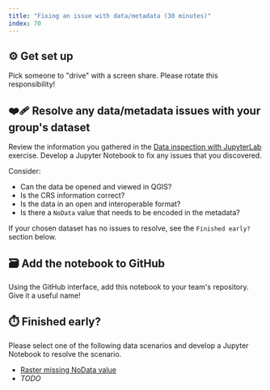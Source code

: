 ```yaml
---
title: "Fixing an issue with data/metadata (30 minutes)"
index: 70
---
```


## ⚙️ Get set up

Pick someone to "drive" with a screen share. Please rotate this responsibility!


## ❤️‍🩹 Resolve any data/metadata issues with your group's dataset

Review the information you gathered in the [Data inspection with
JupyterLab](./data-inspection-with-jupyterlab/index.md)
exercise. Develop a Jupyter Notebook to fix any issues that you discovered.

Consider:

* Can the data be opened and viewed in QGIS?
* Is the CRS information correct?
* Is the data in an open and interoperable format?
* Is there a `NoData` value that needs to be encoded in the metadata?

If your chosen dataset has no issues to resolve, see the `Finished early?`
section below.


## 🗃️ Add the notebook to GitHub

Using the GitHub interface, add this notebook to your team's repository. Give it a
useful name!

## ⏱️ Finished early?

Please select one of the following data scenarios and develop a Jupyter Notebook to
resolve the scenario.

* [Raster missing NoData value](/content/exercises/data-scenarios/raster-missing-nodata-value)
* _TODO_
